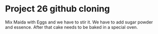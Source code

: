 # Project 26 github cloning
Mix Maida with Eggs and we have to stir it. We have to add sugar powder and essence. After that cake needs to be baked in a special oven.
